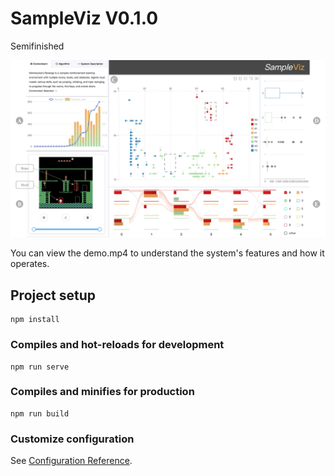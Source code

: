 # SampleViz V0.1.0

Semifinished

![interface.jpg](interface.jpg)

You can view the demo.mp4 to understand the system's features and how it operates.

## Project setup
```
npm install
```

### Compiles and hot-reloads for development
```
npm run serve
```

### Compiles and minifies for production
```
npm run build
```

### Customize configuration
See [Configuration Reference](https://cli.vuejs.org/config/).
